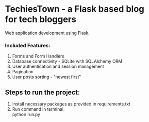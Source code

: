 # TechiesTown - a Flask based blog for tech bloggers
Web application development using Flask.
### Included Features: <br/>
1. Forms and Form Handlers <br/>
2. Database connectivity - SQLite with SQLAlchemy ORM <br/>
3. User authentication and session management <br/>
4. Pagination <br/>
5. User posts sorting - "newest first"


## Steps to run the project:
1. Install necessary packages as provided in requirements.txt
2. Run command in terminal: <br/>
    python run.py
